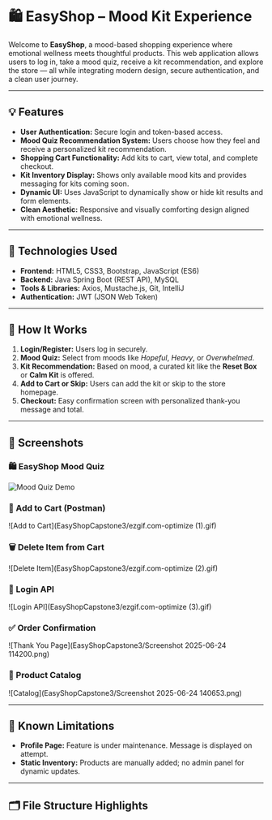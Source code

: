 # 🛍️ EasyShop – Mood Kit Experience

Welcome to **EasyShop**, a mood-based shopping experience where emotional wellness meets thoughtful products. This web application allows users to log in, take a mood quiz, receive a kit recommendation, and explore the store — all while integrating modern design, secure authentication, and a clean user journey.

---
## 💡 Features

- **User Authentication:** Secure login and token-based access.
- **Mood Quiz Recommendation System:** Users choose how they feel and receive a personalized kit recommendation.
- **Shopping Cart Functionality:** Add kits to cart, view total, and complete checkout.
- **Kit Inventory Display:** Shows only available mood kits and provides messaging for kits coming soon.
- **Dynamic UI:** Uses JavaScript to dynamically show or hide kit results and form elements.
- **Clean Aesthetic:** Responsive and visually comforting design aligned with emotional wellness.

---

## 🧪 Technologies Used

- **Frontend:** HTML5, CSS3, Bootstrap, JavaScript (ES6)
- **Backend:** Java Spring Boot (REST API), MySQL
- **Tools & Libraries:** Axios, Mustache.js, Git, IntelliJ
- **Authentication:** JWT (JSON Web Token)

---

## 🧠 How It Works

1. **Login/Register:** Users log in securely.
2. **Mood Quiz:** Select from moods like *Hopeful*, *Heavy*, or *Overwhelmed*.
3. **Kit Recommendation:** Based on mood, a curated kit like the **Reset Box** or **Calm Kit** is offered.
4. **Add to Cart or Skip:** Users can add the kit or skip to the store homepage.
5. **Checkout:** Easy confirmation screen with personalized thank-you message and total.

---

## 📸 Screenshots

### 🛍️ EasyShop Mood Quiz
![Mood Quiz Demo](EasyShopCapstone3/ezgif.com-optimize.gif)

### 🧺 Add to Cart (Postman)
![Add to Cart](EasyShopCapstone3/ezgif.com-optimize (1).gif)

### 🗑️ Delete Item from Cart
![Delete Item](EasyShopCapstone3/ezgif.com-optimize (2).gif)

### 🔐 Login API
![Login API](EasyShopCapstone3/ezgif.com-optimize (3).gif)

### ✅ Order Confirmation
![Thank You Page](EasyShopCapstone3/Screenshot 2025-06-24 114200.png)

### 🛒 Product Catalog
![Catalog](EasyShopCapstone3/Screenshot 2025-06-24 140653.png)

---

## 🚧 Known Limitations

- **Profile Page:** Feature is under maintenance. Message is displayed on attempt.
- **Static Inventory:** Products are manually added; no admin panel for dynamic updates.

---

## 🗂️ File Structure Highlights

